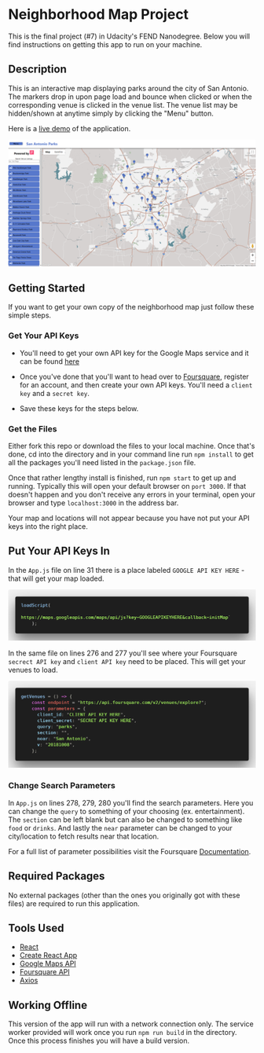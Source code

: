 # Neighborhood Map Project
This is the final project (#7) in Udacity's FEND Nanodegree.  Below you will find instructions on getting this app to run on your machine.

## Description
This is an interactive map displaying parks around the city of San Antonio.  The markers drop in upon page load and bounce when clicked or when the corresponding venue is clicked in the venue list.  The venue list may be hidden/shown at anytime simply by clicking the "Menu" button.

Here is a [live demo](https://js-goose.github.io/neighborhood-map-react/) of the application.

![the neighborhood map of San Antonio parks](./src/images/demoDesktop.png)

## Getting Started
If you want to get your own copy of the neighborhood map just follow these simple steps.

### Get Your API Keys
* You'll need to get your own API key for the Google Maps service and it can be found [here](https://developers.google.com/maps/documentation/javascript/get-api-key)

* Once you've done that you'll want to head over to [Foursquare](https://developer.foursquare.com/), register for an account, and then create your own API keys.  You'll need a `client key` and a `secret key`.

* Save these keys for the steps below.

### Get the Files
Either fork this repo or download the files to your local machine.  Once that's done, cd into the directory and in your command line run `npm install` to get all the packages you'll need listed in the `package.json` file.

Once that rather lengthy install is finished, run `npm start` to get up and running.  Typically this will open your default browser on `port 3000`.  If that doesn't happen and you don't receive any errors in your terminal, open your browser and type `localhost:3000` in the address bar.

Your map and locations will not appear because you have not put your API keys into the right place.

## Put Your API Keys In
In the `App.js` file on line 31 there is a place labeled `GOOGLE API KEY HERE` - that will get your map loaded.  

![code example of adding Google API Key](./src/images/googleAPIExample.png)

In the same file on lines 276 and 277 you'll see where your Foursquare `secrect API key` and `client API key` need to be placed.  This will get your venues to load.

![code example of adding Foursquare API Key](./src/images/foursquareAPIExample.png)


### Change Search Parameters
In `App.js` on lines 278, 279, 280 you'll find the search parameters.  Here you can change the `query` to something of your choosing (ex. entertainment).  The `section` can be left blank but can also be changed to something like `food` or `drinks`.  And lastly the `near` parameter can be changed to your city/location to fetch results near that location.

For a full list of parameter possibilities visit the Foursquare [Documentation](https://developer.foursquare.com/docs).

## Required Packages 
No external packages (other than the ones you originally got with these files) are required to run this application.

## Tools Used
* [React](https://reactjs.org/)
* [Create React App](https://github.com/facebook/create-react-app)
* [Google Maps API](https://developers.google.com/maps/documentation/javascript/get-api-key)
* [Foursquare API](https://developer.foursquare.com/)
* [Axios](https://github.com/axios/axios)

## Working Offline
This version of the app will run with a network connection only.  The service worker provided will work once you run `npm run build` in the directory.  Once this process finishes you will have a build version.
